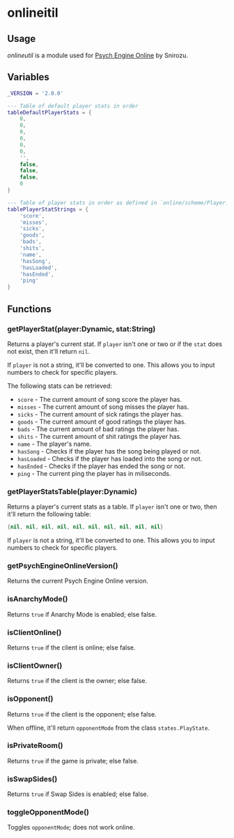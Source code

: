 # onlineitil

## Usage

*onlineutil* is a module used for [Psych Engine Online](https://github.com/Snirozu/Funkin-Psych-Online/) by Snirozu.

## Variables

```lua
_VERSION = '2.0.0'

--- Table of default player stats in order
tableDefaultPlayerStats = {
    0,
    0,
    0,
    0,
    0,
    0,
    '',
    false,
    false,
    false,
    0
}

--- Table of player stats in order as defined in `online/scheme/Player.hx`
tablePlayerStatStrings = {
    'score',
    'misses',
    'sicks',
    'goods',
    'bads',
    'shits',
    'name',
    'hasSong',
    'hasLoaded',
    'hasEnded',
    'ping'
}
```

## Functions

### getPlayerStat(player:Dynamic, stat:String)

Returns a player's current stat. If `player` isn't one or two or if the `stat` does not exist, then it'll return `nil`.

If `player` is not a string, it'll be converted to one. This allows you to input numbers to check for specific players.

The following stats can be retrieved:

* `score` - The current amount of song score the player has.
* `misses` - The current amount of song misses the player has.
* `sicks` - The current amount of sick ratings the player has.
* `goods` - The current amount of good ratings the player has.
* `bads` - The current amount of bad ratings the player has.
* `shits` - The current amount of shit ratings the player has.
* `name` - The player's name.
* `hasSong` - Checks if the player has the song being played or not.
* `hasLoaded` - Checks if the player has loaded into the song or not.
* `hasEnded` - Checks if the player has ended the song or not.
* `ping` - The current ping the player has in miliseconds.

### getPlayerStatsTable(player:Dynamic)

Returns a player's current stats as a table. If `player` isn't one or two, then it'll return the following table:

```lua
{nil, nil, nil, nil, nil, nil, nil, nil, nil, nil}
```

If `player` is not a string, it'll be converted to one. This allows you to input numbers to check for specific players.

### getPsychEngineOnlineVersion()

Returns the current Psych Engine Online version.

### isAnarchyMode()

Returns `true` if Anarchy Mode is enabled; else false.

### isClientOnline()

Returns `true` if the client is online; else false.

### isClientOwner()

Returns `true` if the client is the owner; else false.

### isOpponent()

Returns `true` if the client is the opponent; else false.

When offline, it'll return `opponentMode` from the class `states.PlayState`.

### isPrivateRoom()

Returns `true` if the game is private; else false.

### isSwapSides()

Returns `true` if Swap Sides is enabled; else false.

### toggleOpponentMode()

Toggles `opponentMode`; does not work online.
